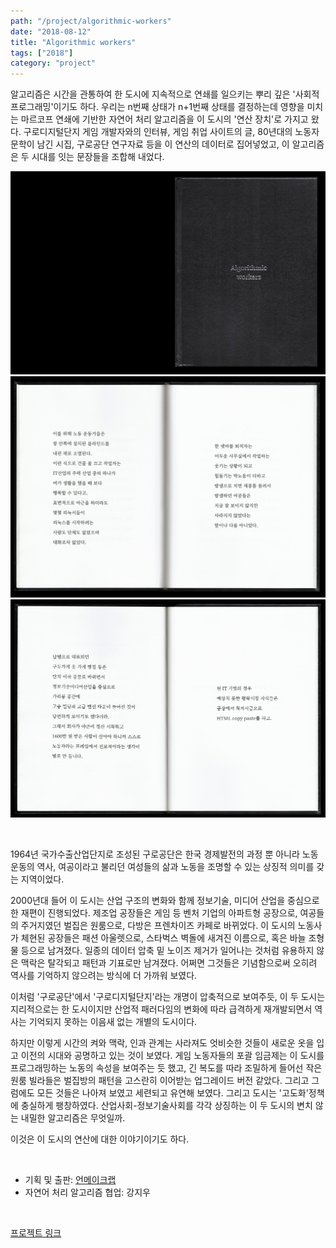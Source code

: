 ```yaml
---
path: "/project/algorithmic-workers"
date: "2018-08-12"
title: "Algorithmic workers"
tags: ["2018"]
category: "project"
---
```


알고리즘은 시간을 관통하여 한 도시에 지속적으로 연쇄를 일으키는 뿌리 깊은 '사회적 프로그래밍'이기도 하다. 우리는 n번째 상태가 n+1번째 상태를 결정하는데 영향을 미치는 마르코프 연쇄에 기반한 자연어 처리 알고리즘을 이 도시의 '연산 장치'로 가지고 왔다. 구로디지털단지 게임 개발자와의 인터뷰, 게임 취업 사이트의 글, 80년대의 노동자 문학이 남긴 시집, 구로공단 연구자료 등을 이 연산의 데이터로 집어넣었고, 이 알고리즘은 두 시대를 잇는 문장들을 조합해 내었다.

![cover](./img/cover-right.png)
![page1](./img/page1-1.png)
![page2](./img/page2-1.png)

<br />

1964년 국가수출산업단지로 조성된 구로공단은 한국 경제발전의 과정 뿐 아니라 노동운동의 역사, 여공이라고 불리던 여성들의 삶과 노동을 조명할 수 있는 상징적 의미를 갖는 지역이었다.  

2000년대 들어 이 도시는 산업 구조의 변화와 함께 정보기술, 미디어 산업을 중심으로 한 재편이 진행되었다. 제조업 공장들은 게임 등 벤처 기업의 아파트형 공장으로, 여공들의 주거지였던 벌집은 원룸으로, 다방은 프렌차이즈 카페로 바뀌었다. 이 도시의 노동사가 체현된 공장들은 패션 아울렛으로, 스타벅스 벽돌에 새겨진 이름으로, 혹은 바늘 조형물 등으로 남겨졌다. 일종의 데이터 압축 밑 노이즈 제거가 일어나는 것처럼 유용하지 않은 맥락은 탈각되고 패턴과 기표로만 남겨졌다. 어쩌면 그것들은 기념함으로써 오히려 역사를 기억하지 않으려는 방식에 더 가까워 보였다.  

이처럼 '구로공단'에서 '구로디지털단지'라는 개명이 압축적으로 보여주듯, 이 두 도시는 지리적으로는 한 도시이지만 산업적 패러다임의 변화에 따라 급격하게 재개발되면서 역사는 기억되지 못하는 이음새 없는 개별의 도시이다.  

하지만 이렇게 시간의 켜와 맥락, 인과 관계는 사라져도 엇비슷한 것들이 새로운 옷을 입고 이전의 시대와 공명하고 있는 것이 보였다. 게임 노동자들의 포괄 임금제는 이 도시를 프로그래밍하는 노동의 속성을 보여주는 듯 했고, 긴 복도를 따라 조밀하게 들어선 작은 원룸 빌라들은 벌집방의 패턴을 고스란히 이어받는 업그레이드 버전 같았다. 그리고 그럼에도 모든 것들은 나아져 보였고 세련되고 유연해 보였다. 그리고 도시는 '고도화'정책에 충실하게 팽창하였다. 산업사회-정보기술사회를 각각 상징하는 이 두 도시의 변치 않는 내밀한 알고리즘은 무엇일까.  

이것은 이 도시의 연산에 대한 이야기이기도 하다.  

<br />

- 기획 및 출판: [언메이크랩](http://www.unmakelab.org)
- 자연어 처리 알고리즘 협업: 강지우

<br />

[프로젝트 링크](http://www.unmakelab.org/blog/2018/08/12/algorithmic-workers-%EB%B2%A0%ED%8B%80%EB%B0%B0%ED%8B%80-%EC%A0%84%EC%8B%9C/)
